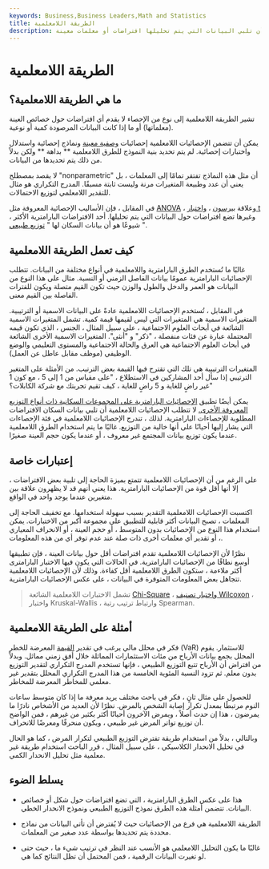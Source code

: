 ```yaml
---
keywords: Business,Business Leaders,Math and Statistics
title: الطريقة اللامعلمية
description: تشير الطريقة اللامعلمية إلى نوع من الإحصاء لا يتطلب أن تلبي البيانات التي يتم تحليلها افتراضات أو معلمات معينة.
---
```


# الطريقة اللامعلمية
## ما هي الطريقة اللامعلمية؟

تشير الطريقة اللامعلمية إلى نوع من الإحصاء لا يقدم أي افتراضات حول خصائص العينة (معلماتها) أو ما إذا كانت البيانات المرصودة كمية أو نوعية.

يمكن أن تتضمن الإحصائيات اللامعلمية إحصائيات [وصفية معينة](/descriptive_statistics) ونماذج إحصائية واستدلال واختبارات إحصائية. لم يتم تحديد بنية النموذج للطرق اللامعلمية ** بداهة ** ولكن بدلاً من ذلك يتم تحديدها من البيانات.

لا يقصد بمصطلح "nonparametric" أن مثل هذه النماذج تفتقر تمامًا إلى المعلمات ، بل يعني أن عدد وطبيعة المتغيرات مرنة وليست ثابتة مسبقًا. المدرج التكراري هو مثال للتقدير اللامعلمي لتوزيع الاحتمالات.

في المقابل ، فإن الأساليب الإحصائية المعروفة مثل [ANOVA](/anova) ، وعلاقة [بيرسون](/pearsoncoefficient) ، [واختبار t](/t-test) ، وغيرها تضع افتراضات حول البيانات التي يتم تحليلها. أحد الافتراضات البارامترية الأكثر شيوعًا هو أن بيانات السكان لها " [توزيع طبيعي](/normaldistribution) ".

## كيف تعمل الطريقة اللامعلمية

غالبًا ما تُستخدم الطرق البارامترية واللامعلمية في أنواع مختلفة من البيانات. تتطلب الإحصائيات البارامترية عمومًا بيانات الفاصل الزمني أو النسبة. مثال على هذا النوع من البيانات هو العمر والدخل والطول والوزن حيث تكون القيم متصلة ويكون للفترات الفاصلة بين القيم معنى.

في المقابل ، تُستخدم الإحصائيات اللامعلمية عادةً على البيانات الاسمية أو الترتيبية. المتغيرات الاسمية هي المتغيرات التي ليس لقيمها قيمة كمية. تشمل المتغيرات الاسمية الشائعة في أبحاث العلوم الاجتماعية ، على سبيل المثال ، الجنس ، الذي تكون قيمه المحتملة عبارة عن فئات منفصلة ، "ذكر" و "أنثى". المتغيرات الاسمية الأخرى الشائعة في أبحاث العلوم الاجتماعية هي العرق والحالة الاجتماعية والمستوى التعليمي والوضع الوظيفي (موظف مقابل عاطل عن العمل).

المتغيرات الترتيبية هي تلك التي تقترح فيها القيمة بعض الترتيب. من الأمثلة على المتغير الترتيبي إذا سأل أحد المشاركين في الاستطلاع ، "على مقياس من 1 إلى 5 ، مع كون 1 غير راضٍ للغاية و 5 راضٍ للغاية ، كيف تقيم تجربتك مع شركة الكابلات؟"

يمكن أيضًا تطبيق [الإحصائيات البارامترية على المجموعات السكانية ذات أنواع التوزيع المعروفة الأخرى.](/nonparametric-statistics) لا تتطلب الإحصائيات اللامعلمية أن تلبي بيانات السكان الافتراضات المطلوبة للإحصاءات البارامترية. لذلك ، تندرج الإحصائيات اللامعلمية في فئة الإحصاءات التي يشار إليها أحيانًا على أنها خالية من التوزيع. غالبًا ما يتم استخدام الطرق اللامعلمية عندما يكون توزيع بيانات المجتمع غير معروف ، أو عندما يكون حجم العينة صغيرًا.

## إعتبارات خاصة

على الرغم من أن الإحصائيات اللامعلمية تتمتع بميزة الحاجة إلى تلبية بعض الافتراضات ، إلا أنها أقل قوة من الإحصائيات البارامترية. هذا يعني أنهم قد لا يظهرون علاقة بين متغيرين عندما يوجد واحد في الواقع.

اكتسبت الإحصائيات اللامعلمية التقدير بسبب سهولة استخدامها. مع تخفيف الحاجة إلى المعلمات ، تصبح البيانات أكثر قابلية للتطبيق على مجموعة أكبر من الاختبارات. يمكن استخدام هذا النوع من الإحصائيات بدون المتوسط ، أو حجم العينة ، أو الانحراف المعياري ، أو تقدير أي معلمات أخرى ذات صلة عند عدم توفر أي من هذه المعلومات.

نظرًا لأن الإحصائيات اللامعلمية تقدم افتراضات أقل حول بيانات العينة ، فإن تطبيقها أوسع نطاقًا من الإحصائيات البارامترية. في الحالات التي يكون فيها الاختبار البارامترى أكثر ملاءمة ، ستكون الطرق اللامعلمية أقل كفاءة. وذلك لأن الإحصائيات اللامعلمية تتجاهل بعض المعلومات المتوفرة في البيانات ، على عكس الإحصائيات البارامترية.

> تشمل الاختبارات اللامعلمية الشائعة [Chi-Square](/chi-square-statistic) ، [واختبار تصنيف Wilcoxon](/wilcoxon-test) ، واختبار Kruskal-Wallis ، وارتباط ترتيب رتبة Spearman.

>

## أمثلة على الطريقة اللامعلمية

فكر في محلل مالي يرغب في تقدير [القيمة](/var) المعرضة للخطر (VaR) للاستثمار. يقوم المحلل بجمع بيانات الأرباح من مئات الاستثمارات المماثلة خلال أفق زمني مماثل. وبدلاً من افتراض أن الأرباح تتبع التوزيع الطبيعي ، فإنها تستخدم المدرج التكراري لتقدير التوزيع بدون معلم. ثم تزود النسبة المئوية الخامسة من هذا المدرج التكراري المحلل بتقدير غير معلمي للمخاطر المعرضة للمخاطر.

للحصول على مثال ثانٍ ، فكر في باحث مختلف يريد معرفة ما إذا كان متوسط ساعات النوم مرتبطًا بمعدل تكرار إصابة الشخص بالمرض. نظرًا لأن العديد من الأشخاص نادرًا ما يمرضون ، هذا إن حدث أصلاً ، ويمرض الآخرون أحيانًا أكثر بكثير من غيرهم ، فمن الواضح أن توزيع تواتر المرض غير طبيعي ، ويكون منحرفًا ومعرضًا للانحراف.

وبالتالي ، بدلاً من استخدام طريقة تفترض التوزيع الطبيعي لتكرار المرض ، كما هو الحال في تحليل الانحدار الكلاسيكي ، على سبيل المثال ، قرر الباحث استخدام طريقة غير معلمية مثل تحليل الانحدار الكمي.

## يسلط الضوء

- هذا على عكس الطرق البارامترية ، التي تضع افتراضات حول شكل أو خصائص البيانات. تتضمن أمثلة هذه الطرق نموذج التوزيع الطبيعي ونموذج الانحدار الخطي.

- الطريقة اللامعلمية هي فرع من الإحصائيات حيث لا يُفترض أن تأتي البيانات من نماذج محددة يتم تحديدها بواسطة عدد صغير من المعلمات.

- غالبًا ما يكون التحليل اللامعلمي هو الأنسب عند النظر في ترتيب شيء ما ، حيث حتى لو تغيرت البيانات الرقمية ، فمن المحتمل أن تظل النتائج كما هي.

